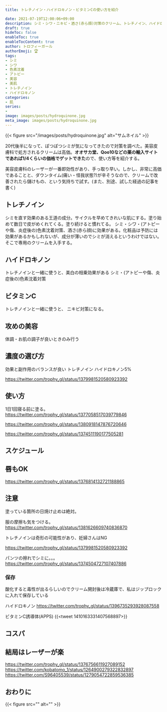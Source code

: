 ```yaml
---
title: トレチノイン・ハイドロキノン・ビタミンCの使い方を紹介

date: 2021-07-19T12:00:06+09:00
description: シミ・シワ・ニキビ・酒さ(赤ら顔)対策のクリーム、トレチノイン、ハイドロキノンを安く手に入れる！使い方や管理・注意事項も紹介。
draft: true
hideToc: false
enableToc: true
enableTocContent: true
author: トロフィーガール
authorEmoji: 🏆
tags:
- シミ
- シワ
- 色素沈着
- アトピー
- 美容
- 美肌
- トレチノイン
- ハイドロキノン
categories:
- 肌
series:
- 
image: images/posts/hydroquinone.jpg
meta_image: images/posts/hydroquinone.jpg
---
```

{{< figure src="/images/posts/hydroquinone.jpg" alt="サムネイル" >}}

20代後半になって、ぽつぽつシミが気になってきたので対策を調べた。美容皮膚科で処方されるクリームは高価。**オオサカ堂、Qoo10などの薬の輸入サイトであれば1/4くらいの価格でゲットできた**ので、使い方等を紹介する。

美容皮膚科のレーザーが一番即効性があり、手っ取り早い。しかし、非常に高価であることと、ダウンタイム(痛い・怪我状態?)が辛そうなので、クリームで改善されたら儲けもの、という気持ちで試す。(また、別途、試した経過の記事を書く)

## トレチノイン
シミを直す効果のある王道の成分。サイクルを早めてきれいな肌にする。塗り始めて数日で皮がめくれてくる。塗り続けると慣れてる。
シミ・シワ・(アトピーや傷、炎症後の)色素沈着対策、酒さ(赤ら顔)に効果がある。化粧品は予防には効果があるかもしれないが、成分が薄いのでシミが消えるというわけではない。そこで専用のクリームを入手する。

## ハイドロキノン
トレチノインと一緒に使うと、美白の相乗効果がある
シミ・(アトピーや傷、炎症後の)色素沈着対策

## ビタミンC
トレチノインと一緒に使うと、
ニキビ対策になる。

## 攻めの美容
体調・お肌の調子が良いときのみ行う

## 濃度の選び方
効果と副作用のバランスが良い
トレチノイン
ハイドロキノン5%

https://twitter.com/trophy_gl/status/1379981520580923392

## 使い方
1日1回寝る前に塗る。
https://twitter.com/trophy_gl/status/1377058517039779846

https://twitter.com/trophy_gl/status/1380918147876720646

https://twitter.com/trophy_gl/status/1374511190177505281

## スケジュール

## 唇もOK
https://twitter.com/trophy_gl/status/1376814132721188865

## 注意
塗っている箇所の日焼け止めは絶対。

服の摩擦も気をつける。
https://twitter.com/trophy_gl/status/1381626609740836870

トレチノインは奇形の可能性があり、妊婦さんはNG

https://twitter.com/trophy_gl/status/1379981520580923392

パンツの擦れでシミに。。。
https://twitter.com/trophy_gl/status/1374504727107407886

### 保存
酸化すると毒性が出るらしいのでクリーム開封後は冷蔵庫で、私はジップロックに入れて保存している

ハイドロキノン
https://twitter.com/trophy_gl/status/1396735293928087558

ビタミンC誘導体(APPS)
{{<tweet 1410163331407568897>}}

## コスパ

## 結局はレーザーが楽

https://twitter.com/trophy_gl/status/1376756611927089152
https://twitter.com/kobatomo_1/status/1264900279322832897
https://twitter.com/S96405539/status/1279054722859536385

## おわりに

{{< figure src="" alt="" >}}


